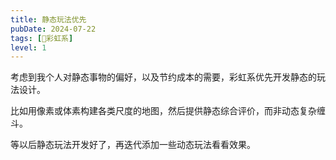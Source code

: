 ```yaml
---
title: 静态玩法优先
pubDate: 2024-07-22
tags: [🌈彩虹系]
level: 1
---
```


考虑到我个人对静态事物的偏好，以及节约成本的需要，彩虹系优先开发静态的玩法设计。

比如用像素或体素构建各类尺度的地图，然后提供静态综合评价，而非动态复杂缠斗。

等以后静态玩法开发好了，再迭代添加一些动态玩法看看效果。
